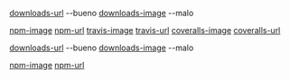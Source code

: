 

[downloads-url](https://npmjs.org/package/bytes) --bueno
[downloads-image](https://img.shields.io/dm/bytes.svg) --malo

[npm-image](https://img.shields.io/npm/v/bytes.svg)
[npm-url](https://npmjs.org/packge/bytes)
[travis-image](https://img.shields.io/travis/visionmedia/bytes.js/master.svg)
[travis-url](https://travis-ci.org/visionmeia/bytes.js)
[coveralls-image](https://img.shields.io/coveralls/visionmedia/bytes.js/master.svg)
[coveralls-url](https://coveralls/r/visionmedia/bytes.js?branch=master)

[downloads-url](https://npmjs.org/package/bytes) --bueno
[downloads-image](https://img.shields.io/dm/bytes.svg) --malo

[npm-image](https://img.shields.io/npm/v/bytes.svg)
[npm-url](https://npmjs.org/packge/bytes)


